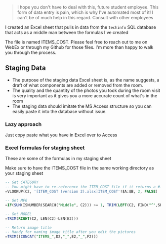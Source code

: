 > I hope you don't have to deal with this, future student employee. This form of data entry is pain, which is why I've automated most of it!
> I can't be of much help in this regard. Consult with other employees

I created an Excel sheet that pulls in data from the `techinfo` SQL database that acts as a middle man between the formulas I've created

The file is named ITEMS_COST. Please feel free to reach out to me on WebEx or through my Github for those files. I'm more than happy to walk you through the process.

## Staging Data

- The purpose of the staging data Excel sheet is, as the name suggests, a draft of what components are added or removed from the room.
- The quality and the quantity of the photos you took during the room visit is very important as it gives you a more accurate count of what's in the room
- The staging data should imitate the MS Access structure so you can easily paste it into the database without issue.

### Lazy approach

Just copy paste what you have in Excel over to Access

### Excel formulas for staging sheet 

These are some of the formulas in my staging sheet 

Make sure to have the ITEMS_COST file in the same working directory as your staging sheet 

``` sql
-- Get CATEGORY
-- You might have to re-reference the ITEM_COST file if it returns a #. 
=VLOOKUP(C2, '[ITEM_COST (version 2).xlsx]ITEM_COST'!$A:$B, 2, FALSE)
```
```sql
-- Get MFG
=IF(SUM(ISNUMBER(SEARCH("Middle", C2))) >= 1, TRIM(LEFT(C2, FIND("^",SUBSTITUTE(C2, " ", "^", 2)&"^"))), LEFT(C2,FIND(" ",C2)-1))
```

```sql
-- Get MODEL
=TRIM(RIGHT(C2, LEN(C2)-LEN(E2)))

-- Return image title
-- Handy for naming image title after you edit the pictures
=TRIM((CONCAT("ITEMS_",D2,"_",E2,"_",F2)))
```
